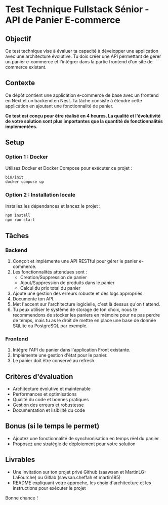# Test Technique Fullstack Sénior - API de Panier E-commerce

## Objectif

Ce test technique vise à évaluer ta capacité à développer une application avec une architecture évolutive. Tu dois créer une API permettant de gérer un panier e-commerce et l'intégrer dans la partie frontend d'un site de commerce existant.

## Contexte

Ce dépôt contient une application e-commerce de base avec un frontend en Next et un backend en Nest. Ta tâche consiste à étendre cette application en ajoutant une fonctionnalité de panier.

**Ce test est conçu pour être réalisé en 4 heures. La qualité et l'évolutivité de votre solution sont plus importantes que la quantité de fonctionnalités implémentées.**

## Setup

### Option 1 : Docker

Utilisez Docker et Docker Compose pour exécuter ce projet :

```bash
bin/init
docker compose up
```

### Option 2 : Installation locale

Installez les dépendances et lancez le projet :

```bash
npm install
npm run start
```

## Tâches

### Backend

1. Conçoit et implémente une API RESTful pour gérer le panier e-commerce.
2. Les fonctionnalités attendues sont :
   - Creation/Suppression de panier
   - Ajout/Suppression de produits dans le panier
   - Calcul du prix total du panier
3. Ajoute une gestion des erreurs robuste et des logs appropriés.
4. Documente ton API.
5. Met l'accent sur l'architecture logicielle, c'est là dessus qu'on t'attend.
6. Tu peux utiliser le système de storage de ton choix, nous te recommendons de stocker les paniers en mémoire pour ne pas perdre de temps, mais tu as le droit de mettre en place une base de donnée SQLite ou PostgreSQL par exemple.

### Frontend

1. Intégre l'API du panier dans l'application Front existante.
2. Implémente une gestion d'état pour le panier.
3. Le panier doit être conservé au refresh.

## Critères d'évaluation

- Architecture évolutive et maintenable
- Performances et optimisations
- Qualité du code et bonnes pratiques
- Gestion des erreurs et robustesse
- Documentation et lisibilité du code

## Bonus (si le temps le permet)

- Ajoutez une fonctionnalité de synchronisation en temps réel du panier
- Proposez une stratégie de déploiement pour votre solution

## Livrables

- Une invitation sur ton projet privé Github (saawsan et MartinLG-LaFourche) ou Gitlab (sawsan.cheffah et martin185)
- README expliquant votre approche, les choix d'architecture et les instructions pour exécuter le projet

Bonne chance !
